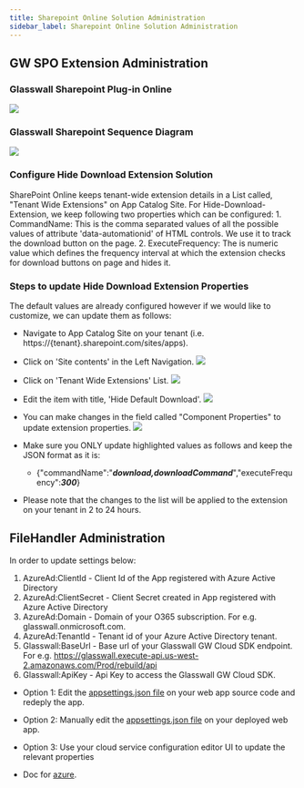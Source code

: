 ```yaml
---
title: Sharepoint Online Solution Administration
sidebar_label: Sharepoint Online Solution Administration
---
```


## GW SPO Extension Administration

### Glasswall Sharepoint Plug-in Online
![](https://user-images.githubusercontent.com/70196799/125265716-6859f680-e305-11eb-81f0-faf2bad90580.png)

### Glasswall Sharepoint Sequence Diagram
![](https://user-images.githubusercontent.com/70196799/125266245-ed451000-e305-11eb-8474-c6bafed39c16.png)


### Configure Hide Download Extension Solution
SharePoint Online keeps tenant-wide extension details in a List called, "Tenant Wide Extensions" on App Catalog Site.
For Hide-Download-Extension, we keep following two properties which can be configured:
    1. CommandName: This is the comma separated values of all the possible values of attribute 'data-automationid' of HTML controls. We use it to track the download button on the page.
    2. ExecuteFrequency: The is numeric value which defines the frequency interval at which the extension checks for download buttons on page and hides it.

### Steps to update Hide Download Extension Properties
The default values are already configured however if we would like to customize, we can update them as follows:
- Navigate to App Catalog Site on your tenant (i.e. https://{tenant}.sharepoint.com/sites/apps).
- Click on 'Site contents' in the Left Navigation.
![](../../../../static/img/docs/websites/sharepoint/online/sharepoint-online-admin-1.png)

- Click on 'Tenant Wide Extensions' List.
![](../../../../static/img/docs/websites/sharepoint/online/sharepoint-online-admin-2.png)

- Edit the item with title, 'Hide Default Download'.
![](../../../../static/img/docs/websites/sharepoint/online/sharepoint-online-admin-3.png)

- You can make changes in the field called "Component Properties" to update extension properties. 
![](../../../../static/img/docs/websites/sharepoint/online/sharepoint-online-admin-4.png)

- Make sure you ONLY update highlighted values as follows and keep the JSON format as it is:
    * {"commandName":"<b><i>download,downloadCommand</i></b>","executeFrequency":<b><i>300</i></b>}
  
- Please note that the changes to the list will be applied to the extension on your tenant in 2 to 24 hours.



## FileHandler Administration
In order to update settings below:

1. AzureAd:ClientId - Client Id of the App registered with Azure Active Directory 
2. AzureAd:ClientSecret - Client Secret created in App registered with Azure Active Directory 
3. AzureAd:Domain - Domain of your O365 subscription. For e.g. glasswall.onmicrosoft.com.
4. AzureAd:TenantId - Tenant id of your Azure Active Directory tenant.  
5. Glasswall:BaseUrl - Base url of your Glasswall GW Cloud SDK endpoint. For e.g. https://glasswall.execute-api.us-west-2.amazonaws.com/Prod/rebuild/api
6. Glasswall:ApiKey - Api Key to access the Glasswall GW Cloud SDK.

- Option 1: Edit the [appsettings.json file](https://github.com/k8-proxy/gp-sharepoint-plugins/blob/main/Online/glasswall.o365.filehandler/Net5/src/FileHandler/src/Glasswall.O365.FileHandler.App/appsettings.json) on your web app source code and redeply the app.


- Option 2: Manually edit the [appsettings.json file](https://github.com/k8-proxy/gp-sharepoint-plugins/blob/main/Online/glasswall.o365.filehandler/Net5/src/FileHandler/src/Glasswall.O365.FileHandler.App/appsettings.json) on your deployed web app.
  
- Option 3: Use your cloud service configuration editor UI to update the relevant properties 
- Doc for [azure](https://docs.microsoft.com/en-us/azure/app-service/configure-common).